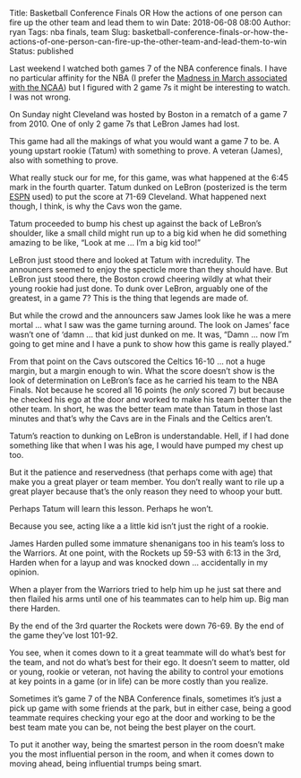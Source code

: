 Title: Basketball Conference Finals OR How the actions of one person can fire up the other team and lead them to win
Date: 2018-06-08 08:00
Author: ryan
Tags: nba finals, team
Slug: basketball-conference-finals-or-how-the-actions-of-one-person-can-fire-up-the-other-team-and-lead-them-to-win
Status: published

Last weekend I watched both games 7 of the NBA conference finals. I have no particular affinity for the NBA (I prefer the [Madness in March associated with the NCAA](https://en.m.wikipedia.org/wiki/NCAA_Division_I_Men%27s_Basketball_Tournament)) but I figured with 2 game 7s it might be interesting to watch. I was not wrong.

On Sunday night Cleveland was hosted by Boston in a rematch of a game 7 from 2010. One of only 2 game 7s that LeBron James had lost.

This game had all the makings of what you would want a game 7 to be. A young upstart rookie (Tatum) with something to prove. A veteran (James), also with something to prove.

What really stuck our for me, for this game, was what happened at the 6:45 mark in the fourth quarter. Tatum dunked on LeBron (posterized is the term [ESPN](http://www.espn.com/video/clip?id=23627416) used) to put the score at 71-69 Cleveland. What happened next though, I think, is why the Cavs won the game.

Tatum proceeded to bump his chest up against the back of LeBron’s shoulder, like a small child might run up to a big kid when he did something amazing to be like, “Look at me ... I’m a big kid too!”

LeBron just stood there and looked at Tatum with incredulity. The announcers seemed to enjoy the specticle more than they should have. But LeBron just stood there, the Boston crowd cheering wildly at what their young rookie had just done. To dunk over LeBron, arguably one of the greatest, in a game 7? This is the thing that legends are made of.

But while the crowd and the announcers saw James look like he was a mere mortal ... what I saw was the game turning around. The look on James’ face wasn’t one of ‘damn ... that kid just dunked on me. It was, “Damn ... now I’m going to get mine and I have a punk to show how this game is really played.”

From that point on the Cavs outscored the Celtics 16-10 ... not a huge margin, but a margin enough to win. What the score doesn’t show is the look of determination on LeBron’s face as he carried his team to the NBA Finals. Not because he scored all 16 points (he *only* scored 7) but because he checked his ego at the door and worked to make his team better than the other team. In short, he was the better team mate than Tatum in those last minutes and that’s why the Cavs are in the Finals and the Celtics aren’t.

Tatum’s reaction to dunking on LeBron is understandable. Hell, if I had done something like that when I was his age, I would have pumped my chest up too.

But it the patience and reservedness (that perhaps come with age) that make you a great player or team member. You don’t really want to rile up a great player because that’s the only reason they need to whoop your butt.

Perhaps Tatum will learn this lesson. Perhaps he won’t.

Because you see, acting like a a little kid isn’t just the right of a rookie.

James Harden pulled some immature shenanigans too in his team’s loss to the Warriors. At one point, with the Rockets up 59-53 with 6:13 in the 3rd, Harden when for a layup and was knocked down ... accidentally in my opinion.

When a player from the Warriors tried to help him up he just sat there and then flailed his arms until one of his teammates can to help him up. Big man there Harden.

By the end of the 3rd quarter the Rockets were down 76-69. By the end of the game they’ve lost 101-92.

You see, when it comes down to it a great teammate will do what’s best for the team, and not do what’s best for their ego. It doesn’t seem to matter, old or young, rookie or veteran, not having the ability to control your emotions at key points in a game (or in life) can be more costly than you realize.

Sometimes it’s game 7 of the NBA Conference finals, sometimes it’s just a pick up game with some friends at the park, but in either case, being a good teammate requires checking your ego at the door and working to be the best team mate you can be, not being the best player on the court.

To put it another way, being the smartest person in the room doesn’t make you the most influential person in the room, and when it comes down to moving ahead, being influential trumps being smart.
